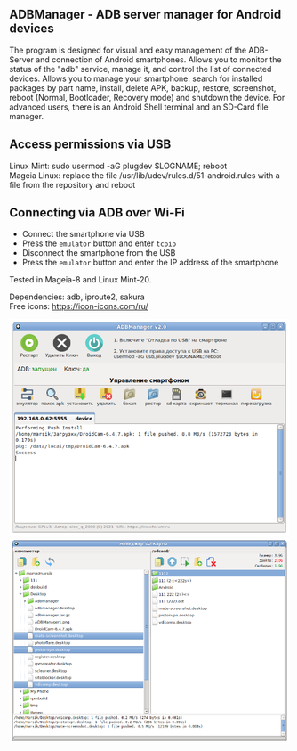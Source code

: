 ADBManager - ADB server manager for Android devices
---
The program is designed for visual and easy management of the ADB-Server and connection of Android smartphones. Allows you to monitor the status of the "adb" service, manage it, and control the list of connected devices. Allows you to manage your smartphone: search for installed packages by part name, install, delete APK, backup, restore, screenshot, reboot (Normal, Bootloader, Recovery mode) and shutdown the device. For advanced users, there is an Android Shell terminal and an SD-Card file manager.  

Access permissions via USB
---
Linux Mint: sudo usermod -aG plugdev $LOGNAME; reboot  
Mageia Linux: replace the file /usr/lib/udev/rules.d/51-android.rules with a file from the repository and reboot

Connecting via ADB over Wi-Fi
---
+ Connect the smartphone via USB  
+ Press the `emulator` button and enter `tcpip`  
+ Disconnect the smartphone from the USB  
+ Press the `emulator` button and enter the IP address of the smartphone

Tested in Mageia-8 and Linux Mint-20.  

Dependencies: adb, iproute2, sakura  
Free icons: https://icon-icons.com/ru/

![](https://github.com/AKotov-dev/adbmanager/blob/main/ScreenShot/ADBManager1.png)  
![](https://github.com/AKotov-dev/adbmanager/blob/main/ScreenShot/ADBManager2.png)
